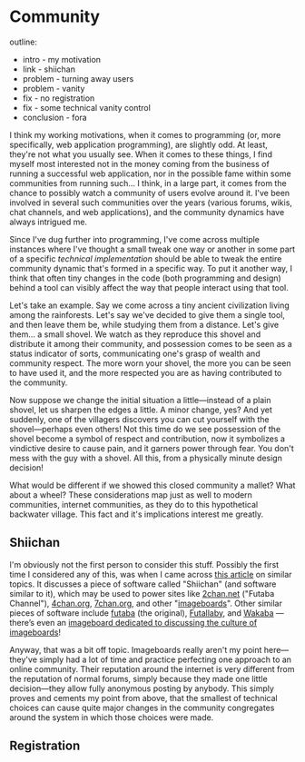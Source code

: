 Community
=========

outline:

- intro - my motivation
- link - shiichan
- problem - turning away users
- problem - vanity
- fix - no registration
- fix - some technical vanity control
- conclusion - fora

I think my working motivations, when it comes to programming (or, more
specifically, web application programming), are slightly odd. At least,
they're not what you usually see. When it comes to these things, I find myself
most interested not in the money coming from the business of running a
successful web application, nor in the possible fame within some communities
from running such… I think, in a large part, it comes from the chance to
possibly  watch a community of users evolve around it. I've been involved in
several such communities over the years (various forums, wikis, chat channels,
and web applications), and the community dynamics have always intrigued me.

Since I've dug further into programming, I've come across multiple instances
where I've thought a small tweak one way or another in some part of a specific
*technical implementation* should be able to tweak the entire community
dynamic that's formed in a specific way. To put it another way, I think that
often tiny changes in the code (both programming and design) behind a tool can
visibly affect the way that people interact using that tool.

Let's take an example. Say we come across a tiny ancient civilization living
among the rainforests. Let's say we've decided to give them a single tool, and
then leave them be, while studying them from a distance. Let's give them… a
small shovel. We watch as they reproduce this shovel and distribute it among
their community, and possession comes to be seen as a status indicator of
sorts, communicating one's grasp of wealth and community respect. The more
worn your shovel, the more you can be seen to have used it, and the more
respected you are as having contributed to the community.

Now suppose we change the initial situation a little—instead of a plain
shovel, let us sharpen the edges a little. A minor change, yes? And yet
suddenly, one of the villagers discovers you can cut yourself with the
shovel—perhaps even others! Not this time do we see possession of the shovel
become a symbol of respect and contribution, now it symbolizes a vindictive
desire to cause pain, and it garners power through fear. You don't mess with
the guy with a shovel. All this, from a physically minute design decision!

What would be different if we showed this closed community a mallet? What
about a wheel? These considerations map just as well to modern communities,
internet communities, as they do to this hypothetical backwater village. This
fact and it's implications interest me greatly.

Shiichan
--------
I'm obviously not the first person to consider this stuff. Possibly the first
time I considered any of this, was when I came across [this article][shiichan]
on similar topics. It discusses a piece of software called "Shiichan" (and
software similar to it), which may be used to power sites like [2chan.net][]
("Futaba Channel"), [4chan.org][], [7chan.org][], and other "[imageboards][]".
Other similar pieces of software include [futaba][] (the original),
[Futallaby][], and [Wakaba][] — there’s even an
[imageboard dedicated to discussing the culture of imageboards][metaboard]!

Anyway, that was a bit off topic. Imageboards really aren't my point
here—they've simply had a lot of time and practice perfecting one approach to an
online community. Their reputation around the internet is very different from
the reputation of normal forums, simply because they made one little
decision—they allow fully anonymous posting by anybody. This simply proves and
cements my point from above, that the smallest of technical choices can
cause quite major changes in the community congregates around the system in
which those choices were made.

Registration
------------



[shiichan]: <http://wakaba.c3.cx/shii> "Shiichan—Anonymous BBS"
[2chan.net]: <http://2chan.net> "who knows"
[4chan.org]: <http://4chan.org> "a horrible, horrible place"
[7chan.org]: <http://7chan.org> "wannabe 4chan"
[imageboards]: <http://2ch.us/> "The Overchan - a listing of imageboards"
[futaba]: <http://www.2chan.net/script/> "futaba imageboard script"
[Futallaby]: <http://www.1chan.net/futallaby/> "Futallaby imageboard script"
[Wakaba]: <http://wakaba.c3.cx/s/web/wakaba_kareha.html> "Wakaba imageboard script"
[metaboard]: <http://www.bluethree.us/futaba/> "The Society for the Study of Modern Image Board Culture"